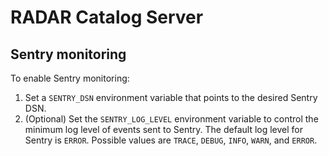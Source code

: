# RADAR Catalog Server

## Sentry monitoring

To enable Sentry monitoring:

1. Set a `SENTRY_DSN` environment variable that points to the desired Sentry DSN.
2. (Optional) Set the `SENTRY_LOG_LEVEL` environment variable to control the minimum log level of events sent to Sentry.
   The default log level for Sentry is `ERROR`. Possible values are `TRACE`, `DEBUG`, `INFO`, `WARN`, and `ERROR`.
